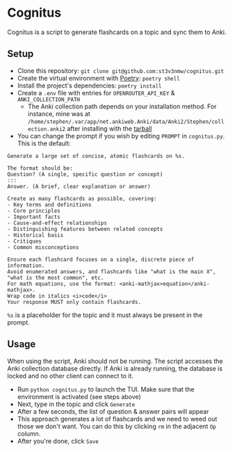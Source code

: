 # Cognitus

Cognitus is a script to generate flashcards on a topic and sync them to Anki.

## Setup

- Clone this repository: `git clone git@github.com:st3v3nmw/cognitus.git`
- Create the virtual environment with [Poetry](https://python-poetry.org/docs/basic-usage/): `poetry shell`
- Install the project's dependencies: `poetry install`
- Create a `.env` file with entries for `OPENROUTER_API_KEY` & `ANKI_COLLECTION_PATH`
    - The Anki collection path depends on your installation method. For instance, mine was at `/home/stephen/.var/app/net.ankiweb.Anki/data/Anki2/Stephen/collection.anki2` after installing with the [tarball](https://docs.ankiweb.net/platform/linux/installing.html)
- You can change the prompt if you wish by editing `PROMPT` in `cognitus.py`. This is the default:

```
Generate a large set of concise, atomic flashcards on %s.

The format should be:
Question? (A single, specific question or concept)
:::
Answer. (A brief, clear explanation or answer)

Create as many flashcards as possible, covering:
- Key terms and definitions
- Core principles
- Important facts
- Cause-and-effect relationships
- Distinguishing features between related concepts
- Historical basis
- Critiques
- Common misconceptions

Ensure each flashcard focuses on a single, discrete piece of information.
Avoid enumerated answers, and flashcards like "what is the main X",
"what is the most common", etc.
For math equations, use the format: <anki-mathjax>equation</anki-mathjax>.
Wrap code in italics <i>code</i>
Your response MUST only contain flashcards.
```

`%s` is a placeholder for the topic and it must always be present in the prompt.

## Usage

When using the script, Anki should not be running. The script accesses the Anki collection database directly.
If Anki is already running, the database is locked and no other client can connect to it.

- Run `python cognitus.py` to launch the TUI. Make sure that the environment is activated (see steps above)
- Next, type in the topic and click `Generate`
- After a few seconds, the list of question & answer pairs will appear
- This approach generates a lot of flashcards and we need to weed out those we don't want. You can do this by clicking `rm` in the adjacent `Op` column.
- After you're done, click `Save`
